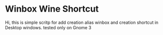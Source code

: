 Winbox Wine Shortcut
=====================
Hi, this is simple scritp for add creation alias winbox and creation shortcut in Desktop windows.
tested only on Gnome 3

